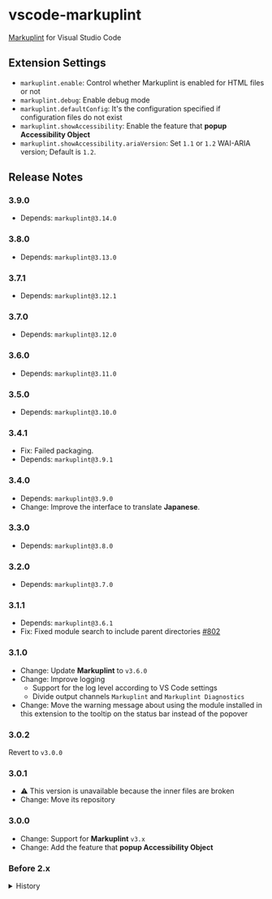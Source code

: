 # vscode-markuplint

[Markuplint](https://markuplint.dev) for Visual Studio Code

## Extension Settings

- `markuplint.enable`: Control whether Markuplint is enabled for HTML files or not
- `markuplint.debug`: Enable debug mode
- `markuplint.defaultConfig`: It's the configuration specified if configuration files do not exist
- `markuplint.showAccessibility`: Enable the feature that **popup Accessibility Object**
- `markuplint.showAccessibility.ariaVersion`: Set `1.1` or `1.2` WAI-ARIA version; Default is `1.2`.

## Release Notes

### 3.9.0

- Depends: `markuplint@3.14.0`

### 3.8.0

- Depends: `markuplint@3.13.0`

### 3.7.1

- Depends: `markuplint@3.12.1`

### 3.7.0

- Depends: `markuplint@3.12.0`

### 3.6.0

- Depends: `markuplint@3.11.0`

### 3.5.0

- Depends: `markuplint@3.10.0`

### 3.4.1

- Fix: Failed packaging.
- Depends: `markuplint@3.9.1`

### 3.4.0

- Depends: `markuplint@3.9.0`
- Change: Improve the interface to translate **Japanese**.

### 3.3.0

- Depends: `markuplint@3.8.0`

### 3.2.0

- Depends: `markuplint@3.7.0`

### 3.1.1

- Depends: `markuplint@3.6.1`
- Fix: Fixed module search to include parent directories [#802](https://github.com/markuplint/markuplint/pull/802)

### 3.1.0

- Change: Update **Markuplint** to `v3.6.0`
- Change: Improve logging
  - Support for the log level according to VS Code settings
  - Divide output channels `Markuplint` and `Markuplint Diagnostics`
- Change: Move the warning message about using the module installed in this extension to the tooltip on the status bar instead of the popover

### 3.0.2

Revert to `v3.0.0`

### 3.0.1

- :warning: This version is unavailable because the inner files are broken
- Change: Move its repository

### 3.0.0

- Change: Support for **Markuplint** `v3.x`
- Change: Add the feature that **popup Accessibility Object**

### Before 2.x

<details>
<summary>History</summary>

### 2.2.1

- Fix: Mis-resolving a target path for Windows.

### 2.2.0

- Change: Supports `Smarty` format. (Needs `@markuplint/smarty-parser`)
- Fix: The evaluation stops if thrown an error

### 2.1.1

- Fix: Did not run when changing a document

### 2.1.0

- Fix: Crash when no-installed markuplint
- Change: Default loading version `2.x`
- Change: Add the setting `markuplint.defaultConfig`
- Change: Add the setting `markuplint.debug`
- Change: Make it possible to edit the setting per langages

### 2.0.3

- Change: Output the `reason`.
- Change: Supports the `info` severity.
- Change: Improve debug logs.

### 2.0.2

- Change: Improve to debounce the execution.

### 2.0.0

- Change: Support for markuplint v2.x.

### 1.10.1

- Fix: The schema path.

### 1.10.0

- change: Support for `.astro` file and `@markuplint/astro-parser`
- update: dependencies

### 1.9.2

- Fix: The schema path.

### 1.9.1

- Fix: The repository path.

### 1.9.0

- update: Supported JSX Parser and JavaScript/TypeScript file.

### 1.8.0

- update: Supported some new languages/templates.

### 1.7.0

- update: Default [markuplint](https://github.com/markuplint/markuplint) version v1.0.0

### 1.6.0

- update: Default [markuplint](https://github.com/markuplint/markuplint) version v1.0.0-alpha.57
- change: Added default configuration

### 1.3.0

- update: Default [markuplint](https://github.com/markuplint/markuplint) version v1.0.0-alpha.53
- change: Added languages to support

### 1.2.0

- update: Default [markuplint](https://github.com/markuplint/markuplint) version v1.0.0-alpha.45
- change: Support for `.pug` file and `@markuplint/pug-parser`

### 1.1.0

- update: Default [markuplint](https://github.com/markuplint/markuplint) version v1.0.0-alpha.19
- change: Support for `.vue` file and `@markuplint/vue-parser`

### 1.0.0

- update: Default [markuplint](https://github.com/markuplint/markuplint) version v1.0.0-alpha

### 0.8.0

- change: Notify message when markuplint could not be found in the node_modules of the workspace.
- change: Show version of markuplint to status bar.

### 0.7.0

- change: Support for `.vue` file on Vue.js
- update: Default [markuplint](https://github.com/YusukeHirao/markuplint) version [v0.21.0](https://github.com/YusukeHirao/markuplint/releases/tag/v0.21.0)

### 0.6.0

- update: Default [markuplint](https://github.com/YusukeHirao/markuplint) version [v0.16.2](https://github.com/YusukeHirao/markuplint/releases/tag/v0.16.2)

### 0.5.1

- bugfix: Fix importing module error.

### 0.5.0

- change: Importing module [markuplint](https://github.com/YusukeHirao/markuplint) from node_modules on current working directory automatically
- update: Default [markuplint](https://github.com/YusukeHirao/markuplint) version [v0.14.0](https://github.com/YusukeHirao/markuplint/releases/tag/v0.14.0)

### 0.4.0

- update module [markuplint](https://github.com/YusukeHirao/markuplint) [v0.12.0](https://github.com/YusukeHirao/markuplint/releases/tag/v0.12.0)

### 0.3.0

- update module [markuplint](https://github.com/YusukeHirao/markuplint) [v0.11.0-beta.2](https://github.com/YusukeHirao/markuplint/releases/tag/v0.11.0-beta.2)

### 0.2.0

- update module [markuplint](https://github.com/YusukeHirao/markuplint) [v0.9.0](https://github.com/YusukeHirao/markuplint/releases/tag/v0.9.0)

### 0.1.1

- update module [markuplint](https://github.com/YusukeHirao/markuplint) [v0.7.0](https://github.com/YusukeHirao/markuplint/releases/tag/v0.7.0)

### 0.1.0

Trial release

</details>
